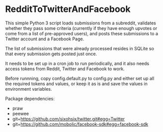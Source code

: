 # RedditToTwitterAndFacebook

This simple Python 3 script loads submissions from a subreddit, validates whether they pass some criteria 
(currently if they have enough upvotes or come from a list of pre-approved users), and posts these 
submissions to a Twitter account and a Facebook Page.

The list of submissions that were already processed resides in SQLite so that every submission gets 
posted just once.

It needs to be set up in a cron job to run periodically, and it also needs access tokens from 
Reddit, Twitter and Facebook to work.

Before runnning, copy config.default.py to config.py and either set up all the required tokens and 
values, or keep it as is and save the values in environment variables.

Package dependencies:
- praw
- peewee
- git+https://github.com/sixohsix/twitter.git#egg=Twitter
- git+https://github.com/mobolic/facebook-sdk#egg=facebook-sdk
